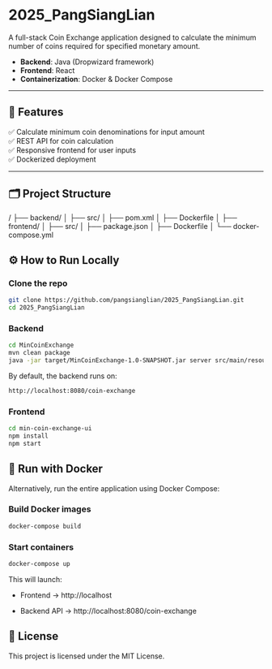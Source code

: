 # 2025_PangSiangLian

A full-stack Coin Exchange application designed to calculate the minimum number of coins required for specified monetary amount.

- **Backend**: Java (Dropwizard framework)
- **Frontend**: React
- **Containerization**: Docker & Docker Compose

---

## 🚀 Features

✅ Calculate minimum coin denominations for input amount  
✅ REST API for coin calculation  
✅ Responsive frontend for user inputs  
✅ Dockerized deployment

---

## 🗂️ Project Structure
/
├── backend/
│ ├── src/
│ ├── pom.xml
│ ├── Dockerfile
│
├── frontend/
│ ├── src/
│ ├── package.json
│ ├── Dockerfile
│
└── docker-compose.yml

## ⚙️ How to Run Locally

### Clone the repo

```bash
git clone https://github.com/pangsianglian/2025_PangSiangLian.git
cd 2025_PangSiangLian
```

### Backend
```bash
cd MinCoinExchange
mvn clean package
java -jar target/MinCoinExchange-1.0-SNAPSHOT.jar server src/main/resources/config.yml
```
By default, the backend runs on:
```bash
http://localhost:8080/coin-exchange
```

### Frontend
```bash
cd min-coin-exchange-ui
npm install
npm start
```

## 🐳 Run with Docker
Alternatively, run the entire application using Docker Compose:
### Build Docker images
```bash
docker-compose build
```

### Start containers
```bash
docker-compose up
```
This will launch:

- Frontend → http://localhost

- Backend API → http://localhost:8080/coin-exchange


## 📝 License
This project is licensed under the MIT License.
